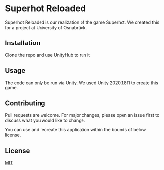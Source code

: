 # Superhot Reloaded

Superhot Reloaded is our realization of the game Superhot. We created this for a project at University of Osnabrück.

## Installation

Clone the repo and use UnityHub to run it

## Usage

The code can only be run via Unity. We used Unity 2020.1.8f1 to create this game.

## Contributing

Pull requests are welcome. For major changes, please open an issue first to discuss what you would like to change.

You can use and recreate this application within the bounds of below license.

## License
[MIT](https://choosealicense.com/licenses/mit/)